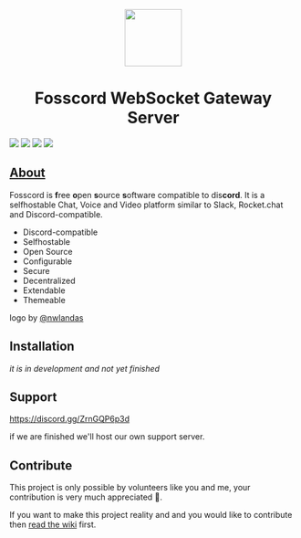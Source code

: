 <p align="center">
  <img width="100" src="https://raw.githubusercontent.com/fosscord/fosscord/master/assets-rebrand/svg/Fosscord-Icon-Rounded-Subtract.svg" />
</p>
<h1 align="center">Fosscord WebSocket Gateway Server</h1>

<p>
  <a href="https://discord.gg/ZrnGQP6p3d"><img src="https://img.shields.io/discord/806142446094385153?color=7489d5&logo=discord&logoColor=ffffff" /></a>
  <img src="https://img.shields.io/static/v1?label=Status&message=Development&color=blue">
  <a title="Crowdin" target="_blank" href="https://translate.fosscord.com/"><img src="https://badges.crowdin.net/fosscord/localized.svg"></a>
  <a href="https://opencollective.com/fosscord"><img src="https://opencollective.com/fosscord/tiers/badge.svg"></a>
</p>

## [About](https://github.com/fosscord/fosscord-gateway/wiki)

Fosscord is **f**ree **o**pen **s**ource **s**oftware compatible to dis**cord**. It is a selfhostable Chat, Voice and Video platform similar to Slack, Rocket.chat and Discord-compatible.

-   Discord-compatible
-   Selfhostable
-   Open Source
-   Configurable
-   Secure
-   Decentralized
-   Extendable
-   Themeable

logo by [@nwlandas](https://twitter.com/nwlandas)

## Installation

_it is in development and not yet finished_

## Support

https://discord.gg/ZrnGQP6p3d

if we are finished we'll host our own support server.

## Contribute

This project is only possible by volunteers like you and me, your contribution is very much appreciated 🥺.

If you want to make this project reality and and you would like to contribute then [read the wiki](https://github.com/fosscord/fosscord-gateway/wiki) first.
